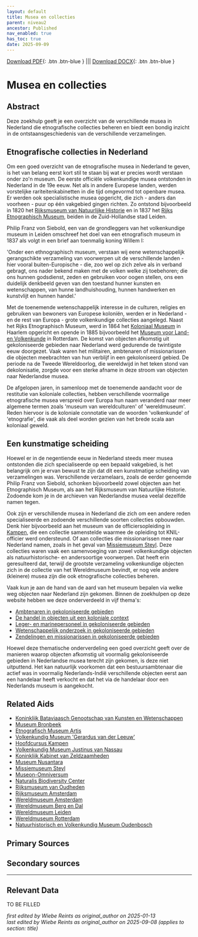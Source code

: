 ```yaml
---
layout: default
title: Musea en collecties
parent: niveau2
ancestor: Published
nav_enabled: true
has_toc: true
date: 2025-09-09
--- 
```



[Download PDF](https://raw.githubusercontent.com/colonial-heritage/research-guides-dev/refs/heads/main/EXPORTS/published/PDF/niveau2/Dutch/Museum.pdf){: .btn .btn-blue } |||    [Download DOCX](https://raw.githubusercontent.com/colonial-heritage/research-guides-dev/refs/heads/main/EXPORTS/published/DOCX/niveau2/Dutch/Museum.docx){: .btn .btn-blue }


# Musea en collecties


## Abstract

Deze zoekhulp geeft je een overzicht van de verschillende musea in Nederland die etnografische collecties beheren en biedt een bondig inzicht in de ontstaansgeschiedenis van de verschillende verzamelingen.

## Etnografische collecties in Nederland

Om een goed overzicht van de etnografische musea in Nederland te geven, is het van belang eerst kort stil te staan bij wat er precies wordt verstaan onder zo'n museum. De eerste officiële volkenkundige musea ontstonden in Nederland in de 19e eeuw. Net als in andere Europese landen, werden vorstelijke rariteitenkabinetten in die tijd omgevormd tot openbare musea. Er werden ook specialistische musea opgericht, die zich - anders dan voorheen - puur op één vakgebied gingen richten. Zo ontstond bijvoorbeeld in 1820 het [Rijksmuseum van Natuurlijke Historie](https://app.colonialcollections.nl/nl/research-aids/https%3A%2F%2Fn2t%252Enet%2Fark%3A%2F27023%2Fb897e22a1eae224b0ca13b5ec14d51cb) en in 1837 het [Rijks Etnographisch Museum](https://app.colonialcollections.nl/nl/research-aids/https%3A%2F%2Fn2t%252Enet%2Fark%3A%2F27023%2F77c1a0cf982b33b9e88073c4a704049b), beiden in de Zuid-Hollandse stad Leiden.

Philip Franz von Siebold, een van de grondleggers van het volkenkundige museum in Leiden omschreef het doel van een etnografisch museum in 1837 als volgt in een brief aan toenmalig koning Willem I: 

  'Onder een ethnographisch museum, verstaan wij eene wetenschappelijk gerangschikte verzameling van voorwerpen uit de verschillende landen - hier vooral buiten-Europische - die, zoo wel op zich zelve als in verband gebragt, ons nader bekend maken met de volken welke zij toebehoren; die ons hunnen godsdienst, zeden en gebruiken voor oogen stellen, ons een duidelijk denkbeeld geven van den toestand hunner kunsten en wetenschappen, van hunne landhuishouding, hunnen handwerken en kunstvlijt en hunnen handel.'

Met de toenemende wetenschappelijk interesse in de culturen, religies en gebruiken van bewoners van Europese koloniën, werden er in Nederland - en de rest van Europa - grote volkenkundige collecties aangelegd. Naast het Rijks Etnographisch Museum, werd in 1864 het [Koloniaal Museum](https://app.colonialcollections.nl/nl/research-aids/https%3A%2F%2Fn2t%252Enet%2Fark%3A%2F27023%2Fba9397040f2cf7f618e2180fb6c90208) in Haarlem opgericht en opende in 1885 bijvoorbeeld het [Museum voor Land- en Volkenkunde](https://app.colonialcollections.nl/nl/research-aids/https%3A%2F%2Fn2t%252Enet%2Fark%3A%2F27023%2Fe2859af90871cee23d48d1467336b191) in Rotterdam. De komst van objecten afkomstig uit gekoloniseerde gebieden naar Nederland werd gedurende de twintigste eeuw doorgezet. Vaak waren het militairen, ambtenaren of missionarissen die objecten meebrachten van hun verblijf in een gekoloniseerd gebied. De periode na de Tweede Wereldoorlog, die wereldwijd in het teken stond van dekolonisatie, zorgde voor een sterke afname in deze stroom van objecten naar Nederlandse musea. 

De afgelopen jaren, in samenloop met de toenemende aandacht voor de restitutie van koloniale collecties, hebben verschillende voormalige etnografische musea verspreid over Europa hun naam veranderd naar meer algemene termen zoals 'museum van wereldculturen' of 'wereldmuseum'. Reden hiervoor is de koloniale connotatie van de woorden 'volkenkunde' of 'etnografie', die vaak als deel worden gezien van het brede scala aan koloniaal geweld.

## Een kunstmatige scheiding

Hoewel er in de negentiende eeuw in Nederland steeds meer musea ontstonden die zich specialiseerde op een bepaald vakgebied, is het belangrijk om je ervan bewust te zijn dat dit een kunstmatige scheiding van verzamelingen was. Verschillende verzamelaars, zoals de eerder genoemde Philip Franz von Siebold, schonken bijvoorbeeld zowel objecten aan het Etnographisch Museum, als aan het Rijksmuseum van Natuurlijke Historie. Zodoende kom je in de archieven van Nederlandse musea veelal dezelfde namen tegen.

Ook zijn er verschillende musea in Nederland die zich om een andere reden specialiseerde en zodoende verschillende soorten collecties opbouwden. Denk hier bijvoorbeeld aan het museum van de officiersopleiding in [Kampen](https://app.colonialcollections.nl/nl/research-aids/https%3A%2F%2Fn2t%252Enet%2Fark%3A%2F27023%2Ff6ea101de43dbfee244087c8bac58069), die een collectie samenstelde waarmee de opleiding tot KNIL-officier werd ondersteund. Of aan collecties die missionarissen mee naar Nederland namen, zoals in het geval van [Missiemuseum Steyl](https://app.colonialcollections.nl/nl/research-aids/https%3A%2F%2Fn2t%252Enet%2Fark%3A%2F27023%2Fd2c658fef273decf748b392ab053f046). Deze collecties waren vaak een samenvoeging van zowel volkenkundige objecten als natuurhistorische- en andersoortige voorwerpen. Dat heeft erin geresulteerd dat, terwijl de grootste verzameling volkenkundige objecten zich in de collectie van het Wereldmuseum bevindt, er nog vele andere (kleinere) musea zijn die ook etnografische collecties beheren.

Vaak kun je aan de hand van de aard van het museum bepalen via welke weg objecten naar Nederland zijn gekomen. Binnen de zoekhulpen op deze website hebben we deze onderverdeeld in vijf thema's:

  - [Ambtenaren in gekoloniseerde gebieden](https://app.colonialcollections.nl/nl/research-aids/https%3A%2F%2Fn2t%252Enet%2Fark%3A%2F27023%2F4f29663e147ee9c1ee7a9eb3019fca18)
  - [De handel in objecten uit een koloniale context](https://app.colonialcollections.nl/nl/research-aids/https%3A%2F%2Fn2t%252Enet%2Fark%3A%2F27023%2Fa27519d4364922f3fcd460ffa5f479cf)
  - [Leger- en marinepersoneel in gekoloniseerde gebieden](https://app.colonialcollections.nl/nl/research-aids/https%3A%2F%2Fn2t%252Enet%2Fark%3A%2F27023%2F0ceff3da7d6bba371bb16767a65b619e)
  - [Wetenschappelijk onderzoek in gekoloniseerde gebieden](https://app.colonialcollections.nl/nl/research-aids/https%3A%2F%2Fn2t%252Enet%2Fark%3A%2F27023%2Feb4ff2b6b993f02054ba064a6389f39e)
  - [Zendelingen en missionarissen in gekoloniseerde gebieden](https://app.colonialcollections.nl/nl/research-aids/https%3A%2F%2Fn2t%252Enet%2Fark%3A%2F27023%2F41e407de73f6c70da371491009c52198)

Hoewel deze thematische onderverdeling een goed overzicht geeft over de manieren waarop objecten afkomstig uit voormalig gekoloniseerde gebieden in Nederlandse musea terecht zijn gekomen, is deze niet uitputtend. Het kan natuurlijk voorkomen dat een bestuursambtenaar die actief was in voormalig Nederlands-Indië verschillende objecten eerst aan een handelaar heeft verkocht en dat het via de handelaar door een Nederlands museum is aangekocht.


## Related Aids

 - [Koninklijk Bataviaasch Genootschap van Kunsten en Wetenschappen](niveau3/Dutch/BGKW_20240827.yml)  
 - [Museum Bronbeek](niveau3/Dutch/Bronbeek_20241002.yml)  
 - [Etnografisch Museum Artis](niveau3/Dutch/EMArtis_20240711.yml)  
 - [Volkenkundig Museum 'Gerardus van der Leeuw'](niveau3/Dutch/GerardusLeeuw_20250513.yml)  
 - [Hoofdcursus Kampen](niveau3/Dutch/HoofdcursusKampen_20250428.yml)  
 - [Volkenkundig Museum Justinus van Nassau](niveau3/Dutch/JustinusNassau_20250225.yml)  
 - [Koninklijk Kabinet van Zeldzaamheden](niveau3/Dutch/KKZ_20240313.yml)  
 - [Museum Nusantara](niveau3/Dutch/MNusantara_20250130.yml)  
 - [Missiemuseum Steyl](niveau3/Dutch/MissiemuseumSteyl_20241021.yml)  
 - [Museon-Omniversum](niveau3/Dutch/Museon_20250429.yml)  
 - [Naturalis Biodiversity Center](niveau3/Dutch/Naturalis_20240710.yml)  
 - [Rijksmuseum van Oudheden](niveau3/Dutch/RMO_20241106.yml)  
 - [Rijksmuseum Amsterdam](niveau3/Dutch/RijksmuseumAmsterdam_20241006.yml)  
 - [Wereldmuseum Amsterdam](niveau3/Dutch/WMAmsterdam_20240711.yml)  
 - [Wereldmuseum Berg en Dal](niveau3/Dutch/WMBergEnDal_20241001.yml)  
 - [Wereldmuseum Leiden](niveau3/Dutch/WMLeiden_20240327.yml)  
 - [Wereldmuseum Rotterdam](niveau3/Dutch/WMRotterdam_20240822.yml)  
 - [Natuurhistorisch en Volkenkundig Museum Oudenbosch](niveau3/Dutch/MOudenbosch_20250603.yml)  

## Primary Sources

## Secondary sources



---
## Relevant Data 
TO BE FILLED

_first edited by Wiebe Reints as original_author on 2025-01-13_  
_last edited by Wiebe Reints as original_author on 2025-09-08
(applies to section: title)_
        